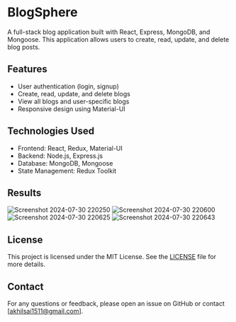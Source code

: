 # BlogSphere

A full-stack blog application built with React, Express, MongoDB, and Mongoose. This application allows users to create, read, update, and delete blog posts.

## Features

- User authentication (login, signup)
- Create, read, update, and delete blogs
- View all blogs and user-specific blogs
- Responsive design using Material-UI

## Technologies Used

- Frontend: React, Redux, Material-UI
- Backend: Node.js, Express.js
- Database: MongoDB, Mongoose
- State Management: Redux Toolkit

## Results
![Screenshot 2024-07-30 220250](https://github.com/user-attachments/assets/bb1f7c55-99d1-4492-b138-a2d1bd6d65f6)
![Screenshot 2024-07-30 220600](https://github.com/user-attachments/assets/121db88f-c191-4a97-83c9-11d03c56f491)
![Screenshot 2024-07-30 220625](https://github.com/user-attachments/assets/056713ff-5f8b-4db1-9102-d10b9dff7c86)
![Screenshot 2024-07-30 220643](https://github.com/user-attachments/assets/d097513e-c9c3-4eec-bf4a-64d8789bfd82)
## License

This project is licensed under the MIT License. See the [LICENSE](LICENSE) file for more details.

## Contact

For any questions or feedback, please open an issue on GitHub or contact [akhilsai1511@gmail.com].






